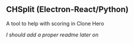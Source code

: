## CHSplit (Electron-React/Python)

A tool to help with scoring in Clone Hero

*I should add a proper readme later on*

